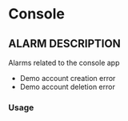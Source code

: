 # Console

## ALARM DESCRIPTION

Alarms related to the console app

- Demo account creation error
- Demo account deletion error

### Usage


